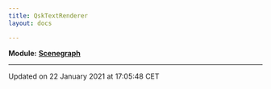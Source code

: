 ```yaml
---
title: QskTextRenderer
layout: docs

---
```



**Module:** **[Scenegraph](/docs/modules/group___scenegraph/)**



-------------------------------

Updated on 22 January 2021 at 17:05:48 CET